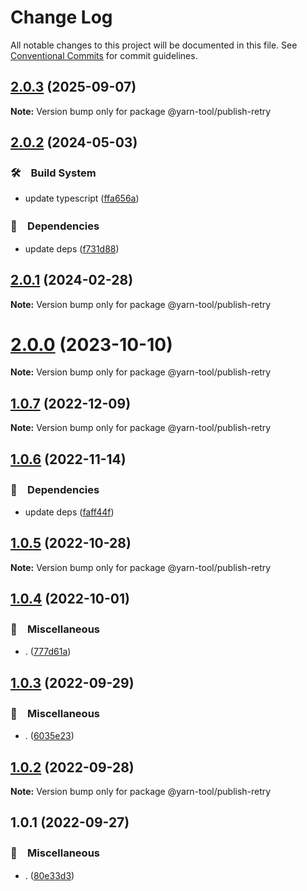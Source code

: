# Change Log

All notable changes to this project will be documented in this file.
See [Conventional Commits](https://conventionalcommits.org) for commit guidelines.

## [2.0.3](https://github.com/bluelovers/ws-yarn-workspaces/compare/@yarn-tool/publish-retry@2.0.2...@yarn-tool/publish-retry@2.0.3) (2025-09-07)

**Note:** Version bump only for package @yarn-tool/publish-retry





## [2.0.2](https://github.com/bluelovers/ws-yarn-workspaces/compare/@yarn-tool/publish-retry@2.0.1...@yarn-tool/publish-retry@2.0.2) (2024-05-03)



### 🛠　Build System

* update typescript ([ffa656a](https://github.com/bluelovers/ws-yarn-workspaces/commit/ffa656aefe53966db445d52234eb0efe4651e3dd))


### 📌　Dependencies

* update deps ([f731d88](https://github.com/bluelovers/ws-yarn-workspaces/commit/f731d88db6e63d180e2db2e493beb42e84eb8e16))



## [2.0.1](https://github.com/bluelovers/ws-yarn-workspaces/compare/@yarn-tool/publish-retry@2.0.0...@yarn-tool/publish-retry@2.0.1) (2024-02-28)

**Note:** Version bump only for package @yarn-tool/publish-retry





# [2.0.0](https://github.com/bluelovers/ws-yarn-workspaces/compare/@yarn-tool/publish-retry@1.0.7...@yarn-tool/publish-retry@2.0.0) (2023-10-10)

**Note:** Version bump only for package @yarn-tool/publish-retry





## [1.0.7](https://github.com/bluelovers/ws-yarn-workspaces/compare/@yarn-tool/publish-retry@1.0.6...@yarn-tool/publish-retry@1.0.7) (2022-12-09)

**Note:** Version bump only for package @yarn-tool/publish-retry





## [1.0.6](https://github.com/bluelovers/ws-yarn-workspaces/compare/@yarn-tool/publish-retry@1.0.5...@yarn-tool/publish-retry@1.0.6) (2022-11-14)



### 📌　Dependencies

* update deps ([faff44f](https://github.com/bluelovers/ws-yarn-workspaces/commit/faff44f1f5ad5066c747ea8d5d66fa10049c17fe))



## [1.0.5](https://github.com/bluelovers/ws-yarn-workspaces/compare/@yarn-tool/publish-retry@1.0.4...@yarn-tool/publish-retry@1.0.5) (2022-10-28)

**Note:** Version bump only for package @yarn-tool/publish-retry





## [1.0.4](https://github.com/bluelovers/ws-yarn-workspaces/compare/@yarn-tool/publish-retry@1.0.3...@yarn-tool/publish-retry@1.0.4) (2022-10-01)



### 🔖　Miscellaneous

* . ([777d61a](https://github.com/bluelovers/ws-yarn-workspaces/commit/777d61af255146b2b1b1f364587c36a0f5bfc00c))



## [1.0.3](https://github.com/bluelovers/ws-yarn-workspaces/compare/@yarn-tool/publish-retry@1.0.2...@yarn-tool/publish-retry@1.0.3) (2022-09-29)



### 🔖　Miscellaneous

* . ([6035e23](https://github.com/bluelovers/ws-yarn-workspaces/commit/6035e2399f4f5a5f5e5ac56309b6dc37ffe91389))



## [1.0.2](https://github.com/bluelovers/ws-yarn-workspaces/compare/@yarn-tool/publish-retry@1.0.1...@yarn-tool/publish-retry@1.0.2) (2022-09-28)

**Note:** Version bump only for package @yarn-tool/publish-retry





## 1.0.1 (2022-09-27)



### 🔖　Miscellaneous

* . ([80e33d3](https://github.com/bluelovers/ws-yarn-workspaces/commit/80e33d35844792c279dd0a3a164207a9abafddaa))

